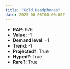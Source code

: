 ```yaml
---
title: "Gold Headphones"
date: 2025-08-06T00:00:00Z
---
```

- **RAP**: 976
- **Value**: -1
- **Demand level**: -1
- **Trend**: -1
- **Projected?**: True
- **Hyped?**: True
- **Rare?**: True
